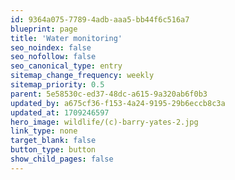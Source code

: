 ```yaml
---
id: 9364a075-7789-4adb-aaa5-bb44f6c516a7
blueprint: page
title: 'Water monitoring'
seo_noindex: false
seo_nofollow: false
seo_canonical_type: entry
sitemap_change_frequency: weekly
sitemap_priority: 0.5
parent: 5e58530c-ed37-48dc-a615-9a320ab6f0b3
updated_by: a675cf36-f153-4a24-9195-29b6eccb8c3a
updated_at: 1709246597
hero_image: wildlife/(c)-barry-yates-2.jpg
link_type: none
target_blank: false
button_type: button
show_child_pages: false
---
```

